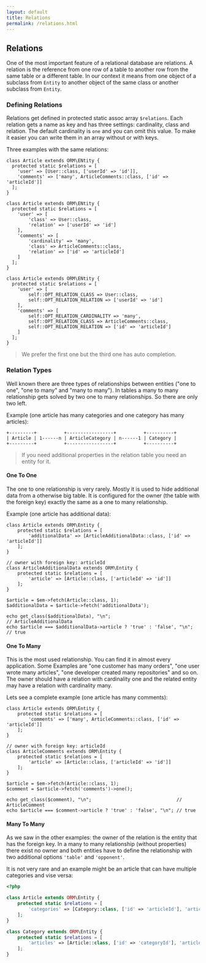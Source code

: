 ```yaml
---
layout: default
title: Relations
permalink: /relations.html
---
```

## Relations

One of the most important feature of a relational database are relations. A relation is the reference from one row of
a table to another row from the same table or a different table. In our context it means from one object of a subclass
from `Entity` to another object of the same class or another subclass from `Entity`.
 
### Defining Relations

Relations get defined in protected static assoc array `$relations`. Each relation gets a name as key and has three 
settings: cardinality, class and relation. The default cardinality is `one` and you can omit this value. To make it
easier you can write them in an array without or with keys.

Three examples with the same relations:

```php?start_inline=true
class Article extends ORM\ENtity {
  protected static $relations = [
    'user' => [User::class, ['userId' => 'id']],
    'comments' => ['many', ArticleComments::class, ['id' => 'articleId']]
  ];
}
```

```php?start_inline=true
class Article extends ORM\ENtity {
  protected static $relations = [
    'user' => [
        'class' => User::class, 
        'relation' => ['userId' => 'id']
    ],
    'comments' => [
        'cardinality' => 'many',
        'class' => ArticleComments::class,
        'relation' => ['id' => 'articleId']
    ]
  ];
}
```

```php?start_inline=true
class Article extends ORM\ENtity {
  protected static $relations = [
    'user' => [
        self::OPT_RELATION_CLASS => User::class, 
        self::OPT_RELATION_RELATION => ['userId' => 'id']
    ],
    'comments' => [
        self::OPT_RELATION_CARDINALITY => 'many',
        self::OPT_RELATION_CLASS => ArticleComments::class,
        self::OPT_RELATION_RELATION => ['id' => 'articleId']
    ]
  ];
}
```

> We prefer the first one but the third one has auto completion.

### Relation Types

Well known there are three types of relationships between entities ("one to one", "one to many" and "many to many").
In tables a many to many relationship gets solved by two one to many relationships. So there are only two left.

Example (one article has many categories and one category has many articles):

```
+---------+          +-----------------+          +----------+
| Article | 1------n | ArticleCategory | n------1 | Category |
+---------+          +-----------------+          +----------+
```

> If you need additional properties in the relation table you need an entity for it. 

#### One To One

The one to one relationship is very rarely. Mostly it is used to hide additional data from a otherwise big table. It 
is configured for the owner (the table with the foreign key) exactly the same as a one to many relationship.

Example (one article has additional data):

```php?start_inline=true
class Article extends ORM\Entity {
    protected static $relations = [
        'additionalData' => [ArticleAdditionalData::class, ['id' => 'articleId']]
    ];
}

// owner with foreign key: articleId
class ArticleAdditionalData extends ORM\Entity {
    protected static $relations = [
        'article' => [Article::class, ['articleId' => 'id']]
    ];
}

$article = $em->fetch(Article::class, 1);
$additionalData = $article->fetch('additionalData');

echo get_class($additionalData), "\n";                               // ArticleAdditionalData
echo $article === $additionalData->article ? 'true' : 'false', "\n"; // true
```
#### One To Many

This is the most used relationship. You can find it in almost every application. Some Examples are "one customer has 
many orders", "one user wrote many articles", "one developer created many repositories" and so on. The owner should
have a relation with cardinality one and the related entity may have a relation with cardinality many.

Lets see a complete example (one article has many comments):

```php?start_inline=true
class Article extends ORM\Entity {
    protected static $relations = [
        'comments' => ['many', ArticleComments::class, ['id' => 'articleId']]
    ];
}

// owner with foreign key: articleId
class ArticleComments extends ORM\Entity {
    protected static $relations = [
        'article' => [Article::class, ['articleId' => 'id']]
    ];
}

$article = $em->fetch(Article::class, 1);
$comment = $article->fetch('comments')->one();

echo get_class($comment), "\n";                               // ArticleComment
echo $article === $comment->article ? 'true' : 'false', "\n"; // true
```

#### Many To Many

As we saw in the other examples: the owner of the relation is the entity that has the foreign key. In a many to many
relationship (without properties) there exist no owner and both entities have to define the relationship with two
additional options `'table'` and `'opponent'`.
 
It is not very rare and an example might be an article that can have multiple categories and vise versa:

```php
<?php

class Article extends ORM\Entity {
    protected static $relations = [
        'categories' => [Category::class, ['id' => 'articleId'], 'article_category', 'articles']
    ];
}

class Category extends ORM\Entity {
    protected static $relations = [
        'articles' => [Article::class, ['id' => 'categoryId'], 'article_category', 'categories']
    ];
}
```
